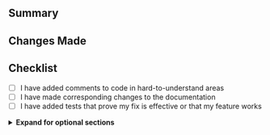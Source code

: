 ## Summary

<!-- Provide a concise summary "Why are the changes needed"?
Include any relevant links, such as Jira tickets, Slack discussions,
or design documents. -->

## Changes Made

<!-- Describe the specific changes that have been made in this pull
request. Provide details on the approach taken to address the problem
and any notable implementation details. -->

## Checklist

- [ ] I have added comments to code in hard-to-understand areas
- [ ] I have made corresponding changes to the documentation
- [ ] I have added tests that prove my fix is effective or that my feature works

<!-- Optional Sections -->
<details>
<summary><strong>Expand for optional sections</strong></summary>

## Screenshots

<!-- If the changes are visual, including screenshots or GIFs can
help reviewers understand them more easily. -->

## Related issues

<!-- A link to any related issues or bugs that the pull request
addresses, connecting the code's context with the problem it
solves. -->

## Testing instructions

<!-- Instructions on how to test the changes made in the pull
request, helping reviewers validate the code. -->

## Special notes for your reviewer

<!-- If there are any specific instructions or considerations you
want to highlight for the reviewer, include them in this section. -->

</details>
<!-- End of Optional Sections -->
